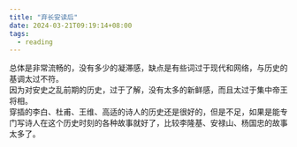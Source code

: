 ```yaml
---
title: "弃长安读后"
date: 2024-03-21T09:19:14+08:00
tags: 
  - reading
---
```

总体是非常流畅的，没有多少的凝滞感，缺点是有些词过于现代和网络，与历史的基调太过不符。  
因为对安史之乱前期的历史，过于了解，没有太多的新鲜感，而且太过于集中帝王将相。  
穿插的李白、杜甫、王维、高适的诗人的历史还是很好的，但是不足，如果是能专门写诗人在这个历史时刻的各种故事就好了，比较李隆基、安禄山、杨国忠的故事太多了。
